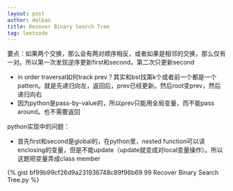```yaml
---
layout: post
author: delbao
title: Recover Binary Search Tree
tag: leetcode
---
```


要点：如果两个交换，那么会有两对顺序相反，或者如果是相邻的交换，那么仅有一对。所以第一次发现逆序更新first和second，第二次只更新second
 
- in order traversal如何track prev？其实和bst找第k个或者前一个都是一个pattern。就是先递归向左，返回后，prev已经更新。然后root变prev，然后递归向右
- 因为python是pass-by-value的，所以prev只能用全局变量，而不能pass around。也不需要返回
 
python实现中的问题：
 
- 首先first和second是global的，在python里，nested function可以读enclosing的变量，但是不能update（update就变成对local变量操作）。所以这题把变量弄成class member
 
{% gist bf99b99cf26d9a231936748c89f96b69 99 Recover Binary Search Tree.py %}
